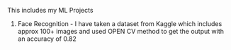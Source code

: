 This includes my ML Projects
1)  Face Recognition - I have taken a dataset from Kaggle which includes approx 100+ images and used OPEN CV method to get the output with an accuracy of 0.82
